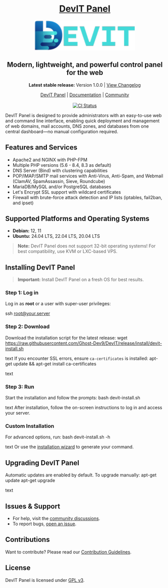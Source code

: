 <h1 align="center"><a href="https://github.com/Ghost-Dev9/DevIT">DevIT Panel</a></h1>
<p align="center">
  <img src="https://github.com/Ghost-Dev9/DevIT/blob/main/web/images/logo.png" alt="DevIT Panel Logo" width="320"/>
</p>
<h2 align="center">Modern, lightweight, and powerful control panel for the web</h2>
<p align="center"><strong>Latest stable release:</strong> Version 1.0.0 | <a href="https://github.com/Ghost-Dev9/DevIT/releases">View Changelog</a></p>
<p align="center">
	<a href="https://github.com/Ghost-Dev9/DevIT">DevIT Panel</a> |
	<a href="https://github.com/Ghost-Dev9/DevIT/wiki">Documentation</a> |
	<a href="https://github.com/Ghost-Dev9/DevIT/discussions">Community</a>
	<br/><br/>
	<a href="https://github.com/Ghost-Dev9/DevIT/actions/workflows/ci.yml">
		<img src="https://github.com/Ghost-Dev9/DevIT/actions/workflows/ci.yml/badge.svg" alt="CI Status"/>
	</a>
</p>

DevIT Panel is designed to provide administrators with an easy-to-use web and command line interface, enabling quick deployment and management of web domains, mail accounts, DNS zones, and databases from one central dashboard—no manual configuration required.
## Features and Services
- Apache2 and NGINX with PHP-FPM
- Multiple PHP versions (5.6 - 8.4, 8.3 as default)
- DNS Server (Bind) with clustering capabilities
- POP/IMAP/SMTP mail services with Anti-Virus, Anti-Spam, and Webmail (ClamAV, SpamAssassin, Sieve, Roundcube)
- MariaDB/MySQL and/or PostgreSQL databases
- Let's Encrypt SSL support with wildcard certificates
- Firewall with brute-force attack detection and IP lists (iptables, fail2ban, and ipset)
## Supported Platforms and Operating Systems
- **Debian:** 12, 11
- **Ubuntu:** 24.04 LTS, 22.04 LTS, 20.04 LTS
> **Note:** DevIT Panel does not support 32-bit operating systems! For best compatibility, use KVM or LXC-based VPS.
## Installing DevIT Panel
> **Important:** Install DevIT Panel on a fresh OS for best results.
### Step 1: Log in
Log in as **root** or a user with super-user privileges:

ssh root@your.server
### Step 2: Download
Download the installation script for the latest release:
wget https://raw.githubusercontent.com/Ghost-Dev9/DevIT/release/install/devit-install.sh

text
If you encounter SSL errors, ensure `ca-certificates` is installed:
apt-get update && apt-get install ca-certificates

text
### Step 3: Run
Start the installation and follow the prompts:
bash devit-install.sh

text
After installation, follow the on-screen instructions to log in and access your server.
### Custom Installation
For advanced options, run:
bash devit-install.sh -h

text
Or use the [installation wizard](https://github.com/Ghost-Dev9/DevIT/wiki/Install) to generate your command.
## Upgrading DevIT Panel
Automatic updates are enabled by default. To upgrade manually:
apt-get update
apt-get upgrade

text
## Issues & Support
- For help, visit the [community discussions](https://github.com/Ghost-Dev9/DevIT/discussions).
- To report bugs, [open an issue](https://github.com/Ghost-Dev9/DevIT/issues).
## Contributions
Want to contribute? Please read our [Contribution Guidelines](https://github.com/Ghost-Dev9/DevIT/blob/main/CONTRIBUTING.md).
## License
DevIT Panel is licensed under [GPL v3](https://github.com/Ghost-Dev9/DevIT/blob/main/LICENSE).
